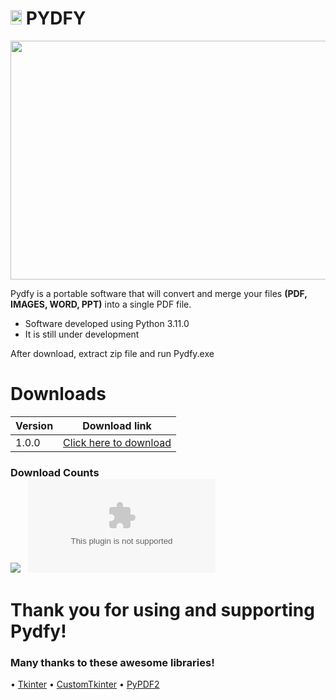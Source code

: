 # <img src="https://dsm01pap001files.storage.live.com/y4mEAK3wfPoOClnZlmN5ErFCKgI9-eGhBO0Ae1U35bQUUAc1vVJq0LDPW58xfm4_rWoKWIEIjnBYVG0tEkh9lpNp-swSzMTf-P1ScjRE7IQQXevBxZUl4C54v_jwY_NVg2fOtDOa1qexyeVlv7dmDC_MddDdrJPm5zwksxSln2gp3J_h__rbsIzDu85t-8fYe58?width=50&height=63&cropmode=none" width="18" height="23" /> PYDFY

<img src="https://dsm01pap001files.storage.live.com/y4mvBMGkU6cuSCJTwtHYOcdEIcbnrkuE3cyu35kyiBGSgqz31Tpj3Cb-fiarQcVGRkeoSjvvPhc_wGQUlVbwOPEzUekZzEt_9vmn0j5Ey_0hi6moBTYDNeSLyDtvEnGTyQI8YFaNMdHDh7B3x1_OYf0824c-ARvCkE8bnGg70swbr3TXAwks5FxL2vjQ7XHtxCB?width=751&height=532&cropmode=none" width="539" height="382" /> 

 Pydfy is a portable software that will convert and merge your files **(PDF, IMAGES, WORD, PPT)** into a single PDF file.
- Software developed using Python 3.11.0
- It is still under development

After download, extract zip file and run Pydfy.exe

# Downloads
|  Version | Download link |
|--------------------------------------------|--------------------------------------------|
| 1.0.0 | [Click here to download](https://github.com/supernnoj/Pydfy/releases/download/1.0.0/pydfy-1.0.0.zip) |

### Download Counts <br> [![](https://img.shields.io/github/downloads/supernnoj/Pydfy/total.svg)](https://github.com/supernnoj/Pydfy/releases/) &nbsp; [![](https://img.shields.io/github/downloads/supernnoj/Pydfy/latest/pydfy-1.0.0.zip)](https://github.com/supernnoj/Pydfy/releases/latest)


# Thank you for using and supporting Pydfy!
### Many thanks to these awesome libraries!
• [Tkinter](https://pypi.org/project/tkinter-page/) • [CustomTkinter](https://github.com/TomSchimansky/CustomTkinter) • [PyPDF2](https://pypdf2.readthedocs.io/en/latest/)
